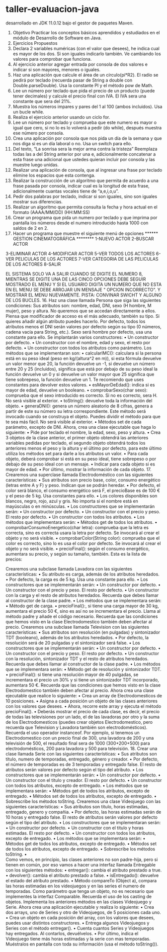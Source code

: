 # taller-evaluacion-java

 desarrollado en JDK 11.0.12 bajo el gestor de paquetes Maven.
 
 1.	Objetivo
Practicar los conceptos básicos aprendidos y estudiados en el módulo de Desarrollo de Software en Java.
2.	Ejercicios Propuestos
1.	Declara 2 variables numéricas (con el valor que desees), he indica cual es mayor de los dos. Si son iguales indicarlo también. Ve cambiando los valores para comprobar que funciona.
2.	Al ejercicio anterior agregar entrada por consola de dos valores e indicar si son mayores, menores o iguales.
3.	Haz una aplicación que calcule el área de un círculo(pi*R2). El radio se pedirá por teclado (recuerda pasar de String a double con Double.parseDouble). Usa la constante PI y el método pow de Math.
4.	Lee un número por teclado que pida el precio de un producto (puede tener decimales) y calcule el precio final con IVA. El IVA sera una constante que sera del 21%.
5.	Muestra los números impares y pares del 1 al 100 (ambos incluidos). Usa un bucle while.
6.	Realiza el ejercicio anterior usando un ciclo for.
7.	Lee un número por teclado y comprueba que este numero es mayor o igual que cero, si no lo es lo volverá a pedir (do while), después muestra ese número por consola.
8.	Crea una aplicación por consola que nos pida un día de la semana y que nos diga si es un día laboral o no. Usa un switch para ello.
9.	Del texto, “La sonrisa sera la mejor arma contra la tristeza” Reemplaza todas las a del String anterior por una e, adicionalmente concatenar a esta frase una adicional que ustedes quieran incluir por consola y las muestre luego unidas.
10.	Realizar una aplicación de consola, que al ingresar una frase por teclado elimine los espacios que esta contenga.
11.	Realizar la construcción de un algoritmo que permita de acuerdo a una frase pasada por consola, indicar cual es la longitud de esta frase, adicionalmente cuantas vocales tiene de “a,e,i,o,u”.
12.	Pedir dos palabras por teclado, indicar si son iguales, sino son iguales mostrar sus diferencias.
13.	Realizar un algoritmo que permita consulta la fecha y hora actual en el formato (AAAA/MM/DD) (HH:MM:SS)
14.	Crear un programa que pida un numero por teclado y que imprima por pantalla los números desde el numero introducido hasta 1000 con saldos de 2 en 2.
15.	Hacer un programa que muestre el siguiente menú de opciones
****** GESTION CINEMATOGRÁFICA ********
1-NUEVO ACTOR
2-BUSCAR ACTOR

3-ELIMINAR ACTOR
4-MODIFICAR ACTOR
5-VER TODOS LOS ACTORES
6- VER PELICULAS DE LOS ACTORES
7-VER CATEGORIA DE LAS PELICULAS DE LOS ACTORES
8-SALIR

EL SISTEMA SOLO VA A SALIR CUANDO SE DIGITE EL NUMERO 8, MIENTRAS SE DIGITE UNA DE LAS CINCO OPCIONES DEBE SEGUIR MOSTRADO EL MENU Y SI EL USUARIO DIGITA UN NUMERO QUE NO ESTA EN EL MENU SE DEBE ARROJAR UN MENSAJE " OPCION INCORRECTO". Y MOSTRAR EL MENU NUEVAMENTE.
PISTA: CONVINAR SWICHT Y ALGUNO DE LOS BUCLES.
16.	Haz una clase llamada Persona que siga las siguientes condiciones:
Sus atributos son: nombre, edad, DNI, sexo (H hombre, M mujer), peso y altura. No queremos que se accedan directamente a ellos. Piensa que modificador de acceso es el más adecuado, también su tipo. Si quieres añadir algún atributo puedes hacerlo.
Por defecto, todos los atributos menos el DNI serán valores por defecto según su tipo (0 números, cadena vacía para String, etc.). Sexo será hombre por defecto, usa una constante para ello.
Se implantarán varios constructores:
•	Un constructor por defecto.
•	Un constructor con el nombre, edad y sexo, el resto por defecto.
•	Un constructor con todos los atributos como parámetro.
Los métodos que se implementaran son:
•	calcularIMC(): calculara si la persona está en su peso ideal (peso en kg/(altura^2  en m)), si esta fórmula devuelve un valor menor que 20, la función devuelve un -1, si devuelve un número entre 20 y 25 (incluidos), significa que está por debajo de su peso ideal la función devuelve un 0  y si devuelve un valor mayor que 25 significa que tiene sobrepeso, la función devuelve un 1. Te recomiendo que uses constantes para devolver estos valores.
•	esMayorDeEdad(): indica si es mayor de edad, devuelve un booleano.
•	comprobarSexo(char sexo): comprueba que el sexo introducido es correcto. Si no es correcto, sera H. No será visible al exterior.
•	toString(): devuelve toda la información del objeto.
•	generaDNI(): genera un número aleatorio de 8 cifras, genera a partir de este su número su letra correspondiente. Este método será invocado cuando se construya el objeto. Puedes dividir el método para que te sea más fácil. No será visible al exterior.
•	Métodos set de cada parámetro, excepto de DNI.
Ahora, crea una clase ejecutable que haga lo siguiente:
•	Pide por teclado el nombre, la edad, sexo, peso y altura.
•	Crea 3 objetos de la clase anterior, el primer objeto obtendrá las anteriores variables pedidas por teclado, el segundo objeto obtendrá todos los anteriores menos el peso y la altura y el último por defecto, para este último utiliza los métodos set para darle a los atributos un valor.
•	Para cada objeto, deberá comprobar si está en su peso ideal, tiene sobrepeso o por debajo de su peso ideal con un mensaje.
•	Indicar para cada objeto si es mayor de edad.
•	Por último, mostrar la información de cada objeto.
17.	Crearemos una superclase llamada Electrodoméstico con las siguientes características:
•	Sus atributos son precio base, color, consumo energético (letras entre A y F) y peso. Indican que se podrán heredar.
•	Por defecto, el color será blanco, el consumo energético será F, el precioBase es de 100 € y el peso de 5 kg. Usa constantes para ello.
•	Los colores disponibles son blancos, negro, rojo, azul y gris. No importa si el nombre está en mayúsculas o en minúsculas.
•	Los constructores que se implementarán serán:
•	Un constructor por defecto.
•	Un constructor con el precio y peso. El resto por defecto.
•	Un constructor con todos los atributos.
•	Los métodos que implementara serán:
•	Métodos get de todos los atributos.
•	comprobarConsumoEnergetico(char letra): comprueba que la letra es correcta, sino es correcta usara la letra por defecto. Se invocará al crear el objeto y no será visible.
•	comprobarColor(String color): comprueba que el color es correcto, sino lo es usa el color por defecto. Se invocará al crear el objeto y no será visible.
•	precioFinal(): según el consumo energético, aumentara su precio, y según su tamaño, también. Esta es la lista de precios:
 
 
Crearemos una subclase llamada Lavadora con las siguientes características:
•	Su atributo es carga, además de los atributos heredados.
•	Por defecto, la carga es de 5 kg. Usa una constante para ello.
•	Los constructores que se implementarán serán:
•	Un constructor por defecto.
•	Un constructor con el precio y peso. El resto por defecto.
•	Un constructor con la carga y el resto de atributos heredados. Recuerda que debes llamar al constructor de la clase padre.
•	Los métodos que se implementara serán:
•	Método get de carga.
•	precioFinal():, si tiene una carga mayor de 30 kg, aumentara el precio 50 €, sino es así no se incrementara el precio. Llama al método padre y añade el código necesario. Recuerda que las condiciones que hemos visto en la clase Electrodomestico también deben afectar al precio.
Crearemos una subclase llamada Television con las siguientes características:
•	Sus atributos son resolución (en pulgadas) y sintonizador TDT (booleano), además de los atributos heredados.
•	Por defecto, la resolución será de 20 pulgadas y el sintonizador será false.
•	Los constructores que se implementarán serán:
•	Un constructor por defecto.
•	Un constructor con el precio y peso. El resto por defecto.
•	Un constructor con la resolución, sintonizador TDT y el resto de atributos heredados. Recuerda que debes llamar al constructor de la clase padre.
•	Los métodos que se implementara serán:
•	Método get de resolución y sintonizador TDT.
•	precioFinal(): si tiene una resolución mayor de 40 pulgadas, se incrementara el precio un 30% y si tiene un sintonizador TDT incorporado, aumentara 50 €. Recuerda que las condiciones que hemos visto en la clase Electrodomestico también deben afectar al precio.
Ahora crea una clase ejecutable que realice lo siguiente:
•	Crea un array de Electrodomesticos de 10 posiciones.
•	Asigna a cada posición un objeto de las clases anteriores con los valores que desees.
•	Ahora, recorre este array y ejecuta el método precioFinal().
•	Deberás mostrar el precio de cada clase, es decir, el precio de todas las televisiones por un lado, el de las lavadoras por otro y la suma de los Electrodomesticos (puedes crear objetos Electrodomestico, pero recuerda que Television y Lavadora también son electrodomésticos). Recuerda el uso operador instanceof.
Por ejemplo, si tenemos un Electrodomestico con un precio final de 300, una lavadora de 200 y una televisión de 500, el resultado final sera de 1000 (300+200+500) para electrodomésticos, 200 para lavadora y 500 para televisión.
18.	Crear una clase llamada Serie con las siguientes características:
•	Sus atributos son título, numero de temporadas, entregado, género y creador.
•	Por defecto, el número de temporadas es de 3 temporadas y entregado false. El resto de atributos serán valores por defecto según el tipo del atributo.
•	Los constructores que se implementarán serán:
•	Un constructor por defecto.
•	Un constructor con el titulo y creador. El resto por defecto.
•	Un constructor con todos los atributos, excepto de entregado.
•	Los métodos que se implementara serán:
•	Métodos get de todos los atributos, excepto de entregado.
•	Métodos set de todos los atributos, excepto de entregado.
•	Sobrescribe los métodos toString.
Crearemos una clase Videojuego con las siguientes características:
•	Sus atributos son titulo, horas estimadas, entregado, genero y compañia.
•	Por defecto, las horas estimadas serán de 10 horas y entregado false. El resto de atributos serán valores por defecto según el tipo del atributo.
•	Los constructores que se implementaran serán:
•	Un constructor por defecto.
•	Un constructor con el titulo y horas estimadas. El resto por defecto.
•	Un constructor con todos los atributos, excepto de entregado.
•	Los métodos que se implementara serán:
•	Métodos get de todos los atributos, excepto de entregado.
•	Métodos set de todos los atributos, excepto de entregado.
•	Sobrescribe los métodos toString.
•	
Como vemos, en principio, las clases anteriores no son padre-hija, pero si tienen en común, por eso vamos a hacer una interfaz llamada Entregable con los siguientes métodos:
•	entregar(): cambia el atributo prestado a true.
•	devolver(): cambia el atributo prestado a false.
•	isEntregado(): devuelve el estado del atributo prestado.
•	Método compareTo (Object a), compara las horas estimadas en los videojuegos y en las series el numero de temporadas. Como parámetro que tenga un objeto, no es necesario que implementes la interfaz Comparable. Recuerda el uso de los casting de objetos.
Implementa los anteriores métodos en las clases Videojuego y Serie. Ahora crea una aplicación ejecutable y realiza lo siguiente:
•	Crea dos arrays, uno de Series y otro de Videojuegos, de 5 posiciones cada uno.
•	Crea un objeto en cada posición del array, con los valores que desees, puedes usar distintos constructores.
•	Entrega algunos Videojuegos y Series con el método entregar().
•	Cuenta cuantos Series y Videojuegos hay entregados. Al contarlos, devuélvelos.
•	Por último, indica el Videojuego tiene más horas estimadas y la serie con mas temporadas. Muéstralos en pantalla con toda su información (usa el método toString()).


